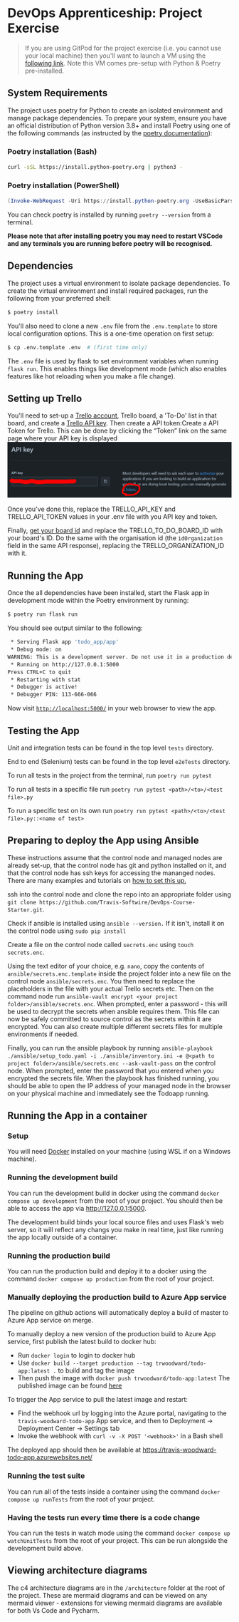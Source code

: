 # DevOps Apprenticeship: Project Exercise

> If you are using GitPod for the project exercise (i.e. you cannot use your local machine) then you'll want to launch a VM using the [following link](https://gitpod.io/#https://github.com/CorndelWithSoftwire/DevOps-Course-Starter). Note this VM comes pre-setup with Python & Poetry pre-installed.

## System Requirements

The project uses poetry for Python to create an isolated environment and manage package dependencies. To prepare your system, ensure you have an official distribution of Python version 3.8+ and install Poetry using one of the following commands (as instructed by the [poetry documentation](https://python-poetry.org/docs/#system-requirements)):

### Poetry installation (Bash)

```bash
curl -sSL https://install.python-poetry.org | python3 -
```

### Poetry installation (PowerShell)

```powershell
(Invoke-WebRequest -Uri https://install.python-poetry.org -UseBasicParsing).Content | py -
```

You can check poetry is installed by running `poetry --version` from a terminal.

**Please note that after installing poetry you may need to restart VSCode and any terminals you are running before poetry will be recognised.**

## Dependencies

The project uses a virtual environment to isolate package dependencies. To create the virtual environment and install required packages, run the following from your preferred shell:

```bash
$ poetry install
```

You'll also need to clone a new `.env` file from the `.env.template` to store local configuration options. This is a one-time operation on first setup:

```bash
$ cp .env.template .env  # (first time only)
```

The `.env` file is used by flask to set environment variables when running `flask run`. This enables things like development mode (which also enables features like hot reloading when you make a file change).

## Setting up Trello

You'll need to set-up a [Trello account](https://trello.com/signup), Trello board, a 'To-Do' list in that board, and create a [Trello API key](https://developer.atlassian.com/cloud/trello/guides/rest-api/api-introduction/#managing-your-api-key). 
Then create a API token:Create a API Token for Trello.
This can be done by clicking the “Token” link on the same page where your API key is displayed
![img.png](img.png)

Once you've done this, replace the TRELLO_API_KEY and TRELLO_API_TOKEN values in your .env file with you API key and token.



Finally, [get your board id](https://developer.atlassian.com/cloud/trello/guides/rest-api/api-introduction/#your-first-api-call) and replace the TRELLO_TO_DO_BOARD_ID with your board's ID. Do the same with the organisation id (the `idOrganization` field in the same API response), replacing the TRELLO_ORGANIZATION_ID with it.

## Running the App

Once the all dependencies have been installed, start the Flask app in development mode within the Poetry environment by running:
```bash
$ poetry run flask run
```

You should see output similar to the following:
```bash
 * Serving Flask app 'todo_app/app'
 * Debug mode: on
WARNING: This is a development server. Do not use it in a production deployment. Use a production WSGI server instead.
 * Running on http://127.0.0.1:5000
Press CTRL+C to quit
 * Restarting with stat
 * Debugger is active!
 * Debugger PIN: 113-666-066
```
Now visit [`http://localhost:5000/`](http://localhost:5000/) in your web browser to view the app.

## Testing the App

Unit and integration tests can be found in the top level `tests` directory.

End to end (Selenium) tests can be found in the top level `e2eTests` directory.

To run all tests in the project from the terminal, run `poetry run pytest`

To run all tests in a specific file run `poetry run pytest <path>/<to>/<test file>.py`

To run a specific test on its own run `poetry run pytest <path>/<to>/<test file>.py::<name of test>`

## Preparing to deploy the App using Ansible

These instructions assume that the control node and managed nodes are already set-up, that the control node has git and python installed on it, and that the control node has ssh keys for accessing the mananged nodes.
There are many examples and tutorials on [how to set this up.](https://www.ibm.com/docs/en/storage-ceph/5?topic=installation-enabling-password-less-ssh-ansible)

ssh into the control node and clone the repo into an appropriate folder using `git clone https://github.com/Travis-Softwire/DevOps-Course-Starter.git`.

Check if ansible is installed using `ansible --version.` If it isn't, install it on the control node using `sudo pip install `

Create a file on the control node called `secrets.enc` using `touch secrets.enc`.

Using the text editor of your choice, e.g. `nano`, copy the contents of `ansible/secrets.enc.template` inside the project folder into a new file on the control node `ansible/secrets.enc`.
You then need to replace the placeholders in the file with your actual Trello secrets etc. Then on the command node run `ansible-vault encrypt <your project folder>/ansible/secrets.enc`. When prompted, enter a password - this will be used to decrypt the secrets when ansible requires them.
This file can now be safely committed to source control as the secrets within it are encrypted. You can also create multiple different secrets files for multiple environments if needed.

Finally, you can run the ansible playbook by running `ansible-playbook ./ansible/setup_todo.yaml -i ./ansible/inventory.ini -e @<path to project folder>/ansible/secrets.enc --ask-vault-pass` on the control node. When prompted, enter the password that you entered when you encrypted the secrets file.
When the playbook has finished running, you should be able to open the IP address of your managed node in the browser on your physical machine and immediately see the Todoapp running.

## Running the App in a container

### Setup

You will need [Docker](https://docs.docker.com/desktop/wsl/) installed on your machine (using WSL if on a Windows machine).

### Running the development build

You can run the development build in docker using the command `docker compose up development` from the root of your project. 
You should then be able to access the app via http://127.0.0.1:5000. 

The development build binds your local source files and uses Flask's web server, so it will reflect any changs you make in real time, just like running the app locally outside of a container.

### Running the production build

You can run the production build and deploy it to a docker using the command `docker compose up production` from the root of your project. 

### Manually deploying the production build to Azure App service

The pipeline on github actions will automatically deploy a build of master to Azure App service on merge.

To manually deploy a new version of the production build to Azure App service, first publish the latest build to docker hub:
- Run `docker login` to login to docker hub
- Use `docker build --target production --tag trwoodward/todo-app:latest .` to build and tag the image
- Then push the image with `docker push trwoodward/todo-app:latest`
The published image can be found [here](https://hub.docker.com/r/trwoodward/todo-app/tags)

To trigger the App service to pull the latest image and restart:
- Find the webhook url by logging into the Azure portal, navigating to the `travis-woodward-todo-app` App service, and then to Deployment -> Deployment Center -> Settings tab
- Invoke the webhook with `curl -v -X POST '<webhook>'` in a Bash shell

The deployed app should then be available at https://travis-woodward-todo-app.azurewebsites.net/ 

### Running the test suite

You can run all of the tests inside a container using the command `docker compose up runTests` from the root of your project.

### Having the tests run every time there is a code change

You can run the tests in watch mode using the command `docker compose up watchUnitTests` from the root of your project. This can be run alongside the development build above.

## Viewing architecture diagrams

The c4 architecture diagrams are in the `/architecture` folder at the root of the project. These are mermaid diagrams and can be viewed on any mermaid viewer - extensions for viewing mermaid diagrams are available for both Vs Code and Pycharm.